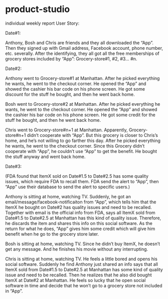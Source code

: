 # product-studio
individual weekly report
User Story:

Date#1:

Anthony, Bosh and Chris are friends and they all downloaded the “App”. Then they signed up with Gmail address, Facebook account, phone number, etc. severally. After the identifying, they all got all the free memberships of grocery stores included by “App”: Grocery-store#1, #2, #3... #n.

Date#2:

Anthony went to Grocery-store#1 at Manhattan. After he picked everything he wants, he went to the checkout corner. He opened the “App” and showed the cashier his bar code on his phone screen. He got some discount for the stuff he bought, and then he went back home.

Bosh went to Grocery-store#2 at Manhattan. After he picked everything he wants, he went to the checkout corner. He opened the “App” and showed the cashier his bar code on his phone screen. He got some credit for the stuff he bought, and then he went back home.

Chris went to Grocery-store#n+1 at Manhattan. Apparently, Grocery-store#n+1 didn’t cooperate with “App”. But this grocery is closer to Chris’s home, and he’s not willing to go farther this day. After he picked everything he wants, he went to the checkout corner. Since this Grocery didn’t cooperate with “App”, he couldn’t use “App” to get the benefit. He bought the stuff anyway and went back home.

Date#3:

(FDA found that ItemX sold on Date#1.5 to Date#2.5 has some quality issues, which require FDA to recall them. FDA send the alert to “App”, then “App” use their database to send the alert to specific users.)

Anthony is sitting at home, watching TV. Suddenly, he got an email/message/facebook-notificaiton from “App”, which tells him that the ItemX he bought on Date#2 has quality issues and need to be recalled. Together with email is the official info from FDA, says all ItemX sold from Date#1.5 to Date#2.5 at Manhattan has this kind of quality issue. Therefore, he discards the item and shares this info on this social software. As the return for what he does, “App” gives him some credit which will give him benefit when he go to the grocery store later.

Bosh is sitting at home, watching TV. Since he didn’t buy ItemX, he doesn’t get any message. And he finishes his movie without any interrupting.

Chris is sitting at home, watching TV. He feels a little bored and opens his social software. Suddenly he find Anthony just shared an info says that all ItemX sold from Date#1.5 to Date#2.5 at Manhattan has some kind of quality issue and need to be recalled. Then he realizes that he also did bought ItemX at Date#2 at Manhattan. He feels so lucky that he open social software in time and decide that he won’t go to a grocery store not included in “App”.

